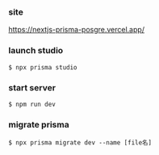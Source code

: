 ### site
https://nextjs-prisma-posgre.vercel.app/

### launch studio
```
$ npx prisma studio
```

### start server
```
$ npm run dev
```
### migrate prisma
```
$ npx prisma migrate dev --name [file名]
```